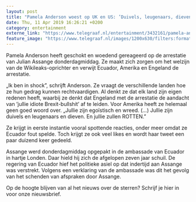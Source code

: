```yaml
---
layout: post
title: "Pamela Anderson woest op UK en US: ’Duivels, leugenaars, dieven’"
date: Thu, 11 Apr 2019 16:26:21 +0200
category: entertainment
externe_link: "https://www.telegraaf.nl/entertainment/3432161/pamela-anderson-woest-op-uk-en-us-duivels-leugenaars-dieven"
feature_image: "https://www.telegraaf.nl/images/1200x630/filters:format(jpeg):quality(80)/cdn-kiosk-api.telegraaf.nl/f42e674a-5c6b-11e9-8459-02d1dbdc35d1.jpg"
---
```


<p class="intro">Pamela Anderson heeft geschokt en woedend gereageerd op de arrestatie van Julian Assange donderdagmiddag. Ze maakt zich zorgen om het welzijn van de Wikileaks-oprichter en verwijt Ecuador, Amerika en Engeland de arrestatie.</p> <p>„Ik ben in shock”, schrijft Anderson. Ze vraagt de verschillende landen hoe ze hun gedrag kunnen rechtvaardigen. Al denkt ze dat elk land zijn eigen redenen heeft, waarbij ze denkt dat Engeland met de arrestatie de aandacht van ’jullie idiote Brexit-bullshit’ af te leiden. Voor Amerika heeft ze helemaal geen goed woord over. „Jullie zijn egoïstisch en wreed. (...) Jullie zijn duivels en leugenaars en dieven. En jullie zullen ROTTEN.”</p><p>Ze krijgt in eerste instantie vooral spottende reacties, onder meer omdat ze Ecuador fout spelde. Toch krijgt ze ook veel likes en wordt haar tweet een paar duizend keer gedeeld.</p><p>Assange werd donderdagmiddag opgepakt in de ambassade van Ecuador in hartje Londen. Daar hield hij zich de afgelopen zeven jaar schuil. De regering van Ecuador hief het politieke asiel op dat indertijd aan Assange was verstrekt. Volgens een verklaring van de ambassade was dit het gevolg van het schenden van afspraken door Assange.</p><p>Op de hoogte blijven van al het nieuws over de sterren? Schrijf je hier in voor onze nieuwsbrief.</p>
